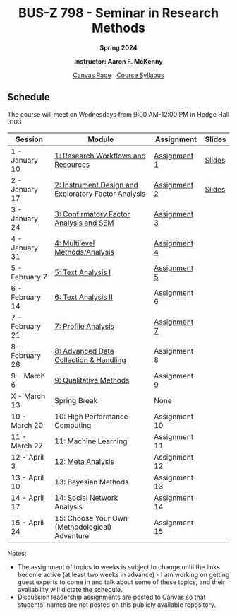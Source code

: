<h1 align="center">BUS-Z 798 - Seminar in Research Methods</h1>
<p align="center"><b>Spring 2024</b></p>

<p align="center"><b>Instructor: Aaron F. McKenny</b></p>

<p align="center"><a href="https://iu.instructure.com/courses/2200447/">Canvas Page</a> | <a href="./documents/Z798-Syllabus.docx">Course Syllabus</a></p>

## Schedule

The course will meet on Wednesdays from 9:00 AM-12:00 PM in Hodge Hall 3103

| Session | Module | Assignment | Slides |
| ----------- | ----------- | ----------- | ----------- |
| 1 - January 10 | [1: Research Workflows and Resources](./documents/workflows_resources.md) | [Assignment 1](./assignments/workflows_resources.md) | [Slides](./slides/BUS_Z_798_Week_1.pptx) |
| 2 - January 17 | [2: Instrument Design and Exploratory Factor Analysis](./documents/inst_design_efa.md) | [Assignment 2](./assignments/inst_design_efa.md) | [Slides](./slides/BUS_Z_798_Week_2.pptx) |
| 3 - January 24 | [3: Confirmatory Factor Analysis and SEM](./documents/cfa_sem.md) | [Assignment 3](./assignments/cfa_sem.md) | |
| 4 - January 31 | [4: Multilevel Methods/Analysis](./documents/multilevel.md) | [Assignment 4](./assignments/multilevel.md) | |
| 5 - February 7 | [5: Text Analysis I](./documents/text_analysis_i.md) | [Assignment 5](./assignments/text_analysis_i.md) | |
| 6 - February 14 | [6: Text Analysis II](./documents/text_analysis_ii.md) | Assignment 6 | |
| 7 - February 21 | [7: Profile Analysis](./documents/profile_analysis.md) | [Assignment 7](./assignments/profile_analysis.md) | |
| 8 - February 28 | [8: Advanced Data Collection & Handling](./documents/advanced_data.md) | Assignment 8 | |
| 9 - March 6 | [9: Qualitative Methods](./documents/qualitative.md) | Assignment 9 | |
| X - March 13 | Spring Break | None | |
| 10 - March 20 | 10: High Performance Computing | Assignment 10 | |
| 11 - March 27 | 11: Machine Learning | Assignment 11 | |
| 12 - April 3 | [12: Meta Analysis](./documents/meta_analysis.md) | Assignment 12 | |
| 13 - April 10 | 13: Bayesian Methods | Assignment 13 | |
| 14 - April 17 | 14: Social Network Analysis | Assignment 14 | |
| 15 - April 24 | 15: Choose Your Own (Methodological) Adventure | Assignment 15 | |

Notes:
* The assignment of topics to weeks is subject to change until the links become active (at least two weeks in advance) - I am working on getting guest experts to come in and talk about some of these topics, and their availability will dictate the schedule.
* Discussion leadership assignments are posted to Canvas so that students' names are not posted on this publicly available repository.